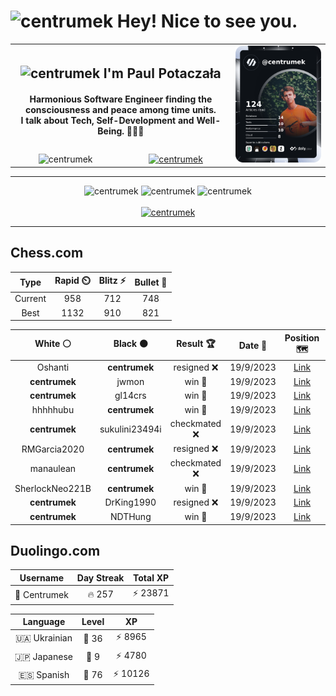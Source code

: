 <h1>
  <img
    src="https://emojis.slackmojis.com/emojis/images/1531849430/4246/blob-sunglasses.gif"
    width="30"
    alt="centrumek"
  />
  Hey! Nice to see you.
</h1>

<table>
  <tbody>
    <tr>
      <td align="center" width="70%" colspan="2">
        <h2>
          <img
            src="https://raw.githubusercontent.com/MartinHeinz/MartinHeinz/master/wave.gif"
            width="30px"
            alt="centrumek"
          />
          I'm Paul Potaczała
        </h2>
        <h4>
          Harmonious Software Engineer finding the consciousness and peace among time units.
          <br/>
          I talk about Tech, Self-Development and Well-Being. 🌿🧘🚀
        </h4>
      </td>
      <td width="30%" rowspan="2">
        <a href="https://app.daily.dev/centrumek">
          <img
            src="./devcard.png"
            alt="centrumek"
          />
        </a>
      </td>
    </tr>
    <tr align="center">
      <td>
        <img
          src="https://komarev.com/ghpvc/?username=centrumek&label=visitors&color=0e75b6&style=flat"
          alt="centrumek"
        >
      </td>
      <td>
        <a href="https://stackoverflow.com/users/14496012/centrumek">
          <img
            src="https://stackoverflow.com/users/flair/14496012.png?theme=dark"
            alt="centrumek"
          >
        </a>
      </td>
    </tr>
  </tbody>
</table>

---
<div align="center">
  <img 
    src="https://github-readme-stats.vercel.app/api?username=centrumek&show_icons=true&count_private=true&theme=darcula&hide_border=true&hide=issues,contribs&bg_color=00000000"
    alt="centrumek"
  />
  <img
    src="https://github-readme-stats.vercel.app/api/top-langs/?username=centrumek&layout=compact&hide_border=true&theme=darcula&bg_color=00000000&langs_count=6&exclude_repo=air-statistic-app"
    alt="centrumek"
  />
  <img 
    src="https://github-readme-streak-stats.herokuapp.com?user=centrumek&theme=darcula&hide_border=true&background=FFFFFF00"
    alt="centrumek"
  />
  <br/>
  <br/>
  <a href="https://www.buymeacoffee.com/centrumek">
    <img
      src="https://cdn.buymeacoffee.com/buttons/v2/default-orange.png"
      height="50"
      width="210"
      alt="centrumek"
    />
  </a>
</div>

---

## Chess.com

<div align="center">
<!--START_SECTION:chessStats-->
<!-- Automatically generated with https://github.com/Balastrong/chess-stats-action -->

| Type | Rapid ⏲️ | Blitz ⚡ | Bullet 🔫 |
|:---:|:---:|:---:|:---:|
| Current | 958 | 712 | 748 |
| Best | 1132 | 910 | 821 |

| White ⚪ | Black ⚫ | Result 🏆 | Date 📅 | Position 🗺️ | Type 🕕 |
|:---:|:---:|:---:|:---:|:---:|:---:|
| Oshanti | **centrumek** | resigned ❌ | 19/9/2023 | <a href="http://www.ee.unb.ca/cgi-bin/tervo/fen.pl?select=1R6/8/7p/2k5/P7/7P/1P3PPK/8 b - -">Link</a> | Blitz |
| **centrumek** | jwmon | win 🥇 | 19/9/2023 | <a href="http://www.ee.unb.ca/cgi-bin/tervo/fen.pl?select=2kr3r/1pp2ppp/4p3/1P2P1N1/1q1bNn2/5K2/7P/2RQ3R b - -">Link</a> | Blitz |
| **centrumek** | gl14crs | win 🥇 | 19/9/2023 | <a href="http://www.ee.unb.ca/cgi-bin/tervo/fen.pl?select=2qn1Qkr/p6p/6p1/1p3pP1/5P2/B1r5/P1P5/2K4R b - -">Link</a> | Blitz |
| hhhhhubu | **centrumek** | win 🥇 | 19/9/2023 | <a href="http://www.ee.unb.ca/cgi-bin/tervo/fen.pl?select=7r/ppR5/8/1kn5/8/8/Pb4r1/3K1q2 w - -">Link</a> | Blitz |
| **centrumek** | sukulini23494i | checkmated ❌ | 19/9/2023 | <a href="http://www.ee.unb.ca/cgi-bin/tervo/fen.pl?select=8/pp1n4/5p2/2kpp3/8/4K1q1/7r/1R6 w - -">Link</a> | Blitz |
| RMGarcia2020 | **centrumek** | resigned ❌ | 19/9/2023 | <a href="http://www.ee.unb.ca/cgi-bin/tervo/fen.pl?select=8/1pk5/p5R1/P6P/1P6/5P2/8/6K1 b - -">Link</a> | Blitz |
| manaulean | **centrumek** | checkmated ❌ | 19/9/2023 | <a href="http://www.ee.unb.ca/cgi-bin/tervo/fen.pl?select=3r4/p3p1bp/k3p1p1/4Pn2/R4P2/1R6/P1N4P/6K1 b - -">Link</a> | Blitz |
| SherlockNeo221B | **centrumek** | win 🥇 | 19/9/2023 | <a href="http://www.ee.unb.ca/cgi-bin/tervo/fen.pl?select=8/p1r3p1/8/7p/1K6/8/6b1/6k1 w - -">Link</a> | Blitz |
| **centrumek** | DrKing1990 | resigned ❌ | 19/9/2023 | <a href="http://www.ee.unb.ca/cgi-bin/tervo/fen.pl?select=2b3k1/p1r2p1p/8/1P6/8/6P1/3K4/8 w - -">Link</a> | Blitz |
| **centrumek** | NDTHung | win 🥇 | 19/9/2023 | <a href="http://www.ee.unb.ca/cgi-bin/tervo/fen.pl?select=8/8/8/R5P1/7K/p1k4P/r7/8 b - -">Link</a> | Blitz |

<!--END_SECTION:chessStats-->
</div>

## Duolingo.com

<div align="center">
<!--START_SECTION:duolingoStats-->
<!-- Automatically generated with https://github.com/centrumek/duolingo-readme-stats-->

| Username | Day Streak | Total XP |
|:---:|:---:|:---:|
| 👤 Centrumek | 🔥 257 | ⚡ 23871 |

| Language | Level | XP |
|:---:|:---:|:---:|
| 🇺🇦 Ukrainian | 👑 36 | ⚡ 8965 |
| 🇯🇵 Japanese | 👑 9 | ⚡ 4780 |
| 🇪🇸 Spanish | 👑 76 | ⚡ 10126 |

<!--END_SECTION:duolingoStats-->
</div>
<!--
**centrumek/centrumek** is a ✨ _special_ ✨ repository because its `README.md` (this file) appears on your GitHub profile.

Here are some ideas to get you started:

- 🔭 I’m currently working on ...
- 🌱 I’m currently learning ...
- 👯 I’m looking to collaborate on ...
- 🤔 I’m looking for help with ...
- 💬 Ask me about ...
- 📫 How to reach me: ...
- 😄 Pronouns: ...
- ⚡ Fun fact: ...
-->
